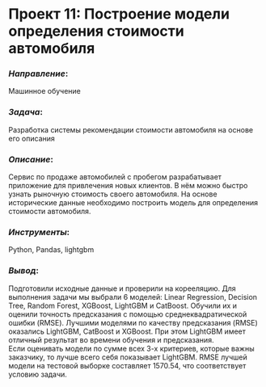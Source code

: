 # Проект 11: Построение модели определения стоимости автомобиля

### *Направление*: 
Машинное обучение

### *Задача*: 
Разработка системы рекомендации стоимости автомобиля на основе его описания

### *Описание*:
Сервис по продаже автомобилей с пробегом  разрабатывает приложение для привлечения новых клиентов. В нём можно быстро узнать рыночную стоимость своего автомобиля. На основе исторические данные необходимо построить модель для определения стоимости автомобиля.

### *Инструменты*: 
Python, Pandas, lightgbm

### *Вывод*:
Подготовили исходные данные и проверили на корееляцию. Для выполнения задачи мы выбрали 6 моделей: Linear Regression, Decision Tree, Random Forest, XGBoost, LightGBM и CatBoost. Обучили их и оценили точность предсказания с помощью cреднеквадратической ошибки (RMSE).
Лучшими моделями по качеству предсказания (RMSE) оказались LightGBM, CatBoost и XGBoost. При этом LightGBM имеет отличный результат во времени обучения и предсказания.  
Если оценивать модели по сумме всех 3-х критериев, которые важны заказчику, то лучше всего себя показывает LightGBM.
RMSE лучшей модели на тестовой выборке составляет 1570.54, что соответствует условию задачи.
